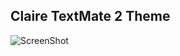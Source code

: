 ## Claire TextMate 2 Theme

![ScreenShot](https://raw.github.com/blahed/claire-textmate-theme/master/screenshot.png)